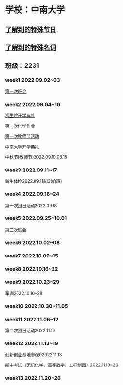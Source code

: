 # 学校：中南大学

## [了解到的特殊节日](sd/)

## [了解到的特殊名词](sn/)

## 班级：2231

### week1 2022.09.02~03

[第一次班会](bh1/)

### week2 2022.09.04~10

[资生院开学典礼](kd/)

[第一次化学作业](chw1/)

[第一次教师节活动](tda/)

[中南大学开学典礼](ckd/)

中秋节(教师节)2022.09.10.08.15

### week3 2022.09.11~17

新生体检2022.09.11&13(咱班)

### week4 2022.09.18~24

第一次团日活动2022.09.18

### week5 2022.09.25~10.01

[第二次班会](bh2/)

### week6 2022.10.02~08

### week7 2022.10.09~15

### week8 2022.10.16~22

### week9 2022.10.23~29

军训2022.10.10~28

### week10 2022.10.30~11.05

### week11 2022.11.06~12

第二次团日活动2022.11.10

### week12 2022.11.13~19

创新创业基地参观02022.11.13

期中考试（无机化学、高等数学、工程制图）2022.11.19~20

### week13 2022.11.20~26
